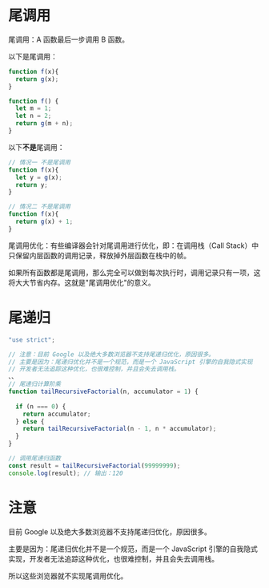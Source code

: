 # 尾调用

尾调用：A 函数最后一步调用 B 函数。

以下是尾调用：

```js
function f(x){
  return g(x);
}

function f() {
  let m = 1;
  let n = 2;
  return g(m + n);
}
```

以下**不是**尾调用：

```javascript
// 情况一 不是尾调用
function f(x){
  let y = g(x);
  return y;
}

// 情况二 不是尾调用
function f(x){
  return g(x) + 1;
}
```

尾调用优化：有些编译器会针对尾调用进行优化，即：在调用栈（Call Stack）中只保留内层函数的调用记录，释放掉外层函数在栈中的帧。

如果所有函数都是尾调用，那么完全可以做到每次执行时，调用记录只有一项，这将大大节省内存。这就是"尾调用优化"的意义。



# 尾递归

```js
"use strict";

// 注意：目前 Google 以及绝大多数浏览器不支持尾递归优化，原因很多。
// 主要是因为：尾递归优化并不是一个规范，而是一个 JavaScript 引擎的自我隐式实现
// 开发者无法追踪这种优化，也很难控制，并且会失去调用栈。
、、
// 尾递归计算阶乘
function tailRecursiveFactorial(n, accumulator = 1) {
  
  if (n === 0) {
    return accumulator;
  } else {
    return tailRecursiveFactorial(n - 1, n * accumulator);
  }
}

// 调用尾递归函数
const result = tailRecursiveFactorial(99999999);
console.log(result); // 输出：120
```

# 注意

目前 Google 以及绝大多数浏览器不支持尾递归优化，原因很多。

主要是因为：尾递归优化并不是一个规范，而是一个 JavaScript 引擎的自我隐式实现，开发者无法追踪这种优化，也很难控制，并且会失去调用栈。

所以这些浏览器就不实现尾调用优化。
